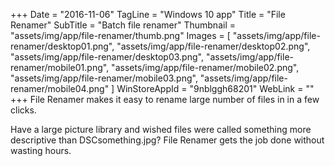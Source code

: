 +++
Date = "2016-11-06"
TagLine = "Windows 10 app"
Title = "File Renamer"
SubTitle = "Batch file renamer"
Thumbnail = "assets/img/app/file-renamer/thumb.png"
Images = [
  "assets/img/app/file-renamer/desktop01.png",
  "assets/img/app/file-renamer/desktop02.png",
  "assets/img/app/file-renamer/desktop03.png",
  "assets/img/app/file-renamer/mobile01.png",
  "assets/img/app/file-renamer/mobile02.png",
  "assets/img/app/file-renamer/mobile03.png",
  "assets/img/app/file-renamer/mobile04.png"
]
WinStoreAppId = "9nblggh68201"
WebLink = ""
+++
File Renamer makes it easy to rename large number of files in in a few clicks.

Have a large picture library and wished files were called something more descriptive than DSCsomething.jpg?
File Renamer gets the job done without wasting hours.